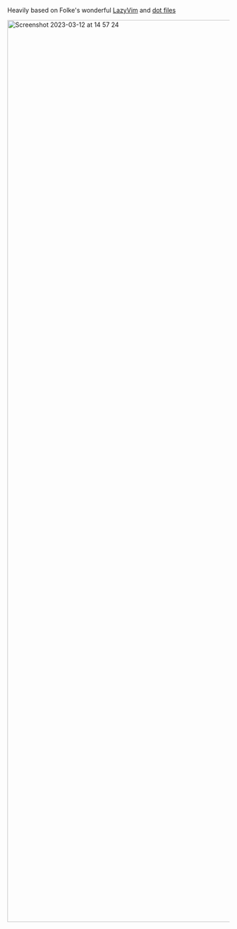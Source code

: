 Heavily based on Folke's wonderful [LazyVim](https://github.com/LazyVim/LazyVim) and [dot files](https://github.com/folke/dot/tree/master/nvim)

<img width="2046" alt="Screenshot 2023-03-12 at 14 57 24" src="https://user-images.githubusercontent.com/113678/224531890-99345eb1-3bcc-4e1c-9530-b53e399b8ea5.png">
